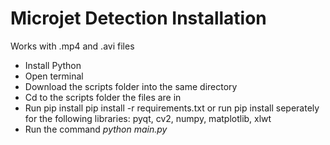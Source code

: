 # Microjet Detection Installation
Works with .mp4 and .avi files
- Install Python
- Open terminal
- Download the scripts folder into the same directory
- Cd to the scripts folder the files are in
- Run pip install pip install -r requirements.txt or run pip install seperately for the following libraries: pyqt, cv2, numpy, matplotlib, xlwt
- Run the command *python main.py*
